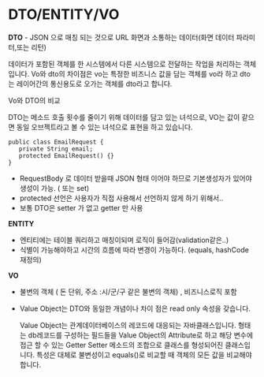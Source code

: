 # DTO/ENTITY/VO

**DTO** - JSON 으로 매칭 되는 것으로 URL 화면과 소통하는 데이터\(화면 데이터 파라미터,또는 리턴\)

데이터가 포함된 객체를 한 시스템에서 다른 시스템으로 전달하는 작업을 처리하는 객체입니다. Vo와 dto의 차이점은 vo는 특정한 비즈니스 값을 담는 객체를 vo라 하고 dto는 레이어간의 통신용도로 오가는 객체를 dto라고 합니다.

Vo와 DTO의 비교

DTO는 메소드 호출 횟수를 줄이기 위해 데이터를 담고 있는 녀석으로, VO는 값이 같으면 동일 오브젝트라고 볼 수 있는 녀석으로 표현을 하고 있습니다.  


```text
public class EmailRequest {
   private String email;
   protected EmailRequest() {}
}
```

* RequestBody 로 데이터 받을때 JSON 형태 이어야 하므로 기본생성자가 있어야 생성이 가능. \( 또는 set\)
* protected 선언은 사용자가 직접 사용해서 선언하지 않게 하기 위해서.. 
* 보통 DTO은 setter 가 없고 getter 만 사용 

**ENTITY**

* 엔티티에는 테이블 쿼리하고 매칭이되며 로직이 들어감\(validation같은..\)
* 식별이 가능해야하고 시간의 흐름에 따라 변경이 가능하다. \(equals, hashCode 재정의\)

**VO**

* 불변의 객체 \( 돈 단위, 주소 :시/군/구  같은 불변의 객체\) ,  비즈니스로직 포함
* Value Object는 DTO와 동일한 개념이나 차이 점은 read only 속성을 갖습니다.

  Value Object는 관계데이터베이스의 레코드에 대응되는 자바클래스입니다. 형태는 db레코드를 구성하는 필드들을 Value Object의 Attribute로 하고 해당 변수에 접근 할 수 있는 Getter Setter 메소드의 조합으로 클래스를 형성되어진 클래스입니다. 특성은 대체로 불변성이고 equals\(\)로 비교할 때 객체의 모든 값을 비교해야 합니다.  

